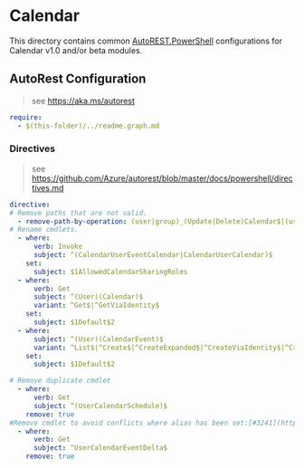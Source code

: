 # Calendar

This directory contains common [AutoREST.PowerShell](https://github.com/Azure/autorest.powershell) configurations for Calendar v1.0 and/or beta modules.

## AutoRest Configuration

> see <https://aka.ms/autorest>

``` yaml
require:
  - $(this-folder)/../readme.graph.md
```

### Directives

> see https://github.com/Azure/autorest/blob/master/docs/powershell/directives.md

``` yaml
directive:
# Remove paths that are not valid.
  - remove-path-by-operation: (user|group)_(Update|Delete)Calendar$|(user|group)..*_(Get|Create|Update|Delete)CalendarView$|(user|group).(calendar).calendarView.*$|user.calendar_(Get|Update|Delete)Event$|(user|group).(calendar).event.*$|(user|group)_.*CalendarView$|(user|group).calendarView.*$|user.calendarGroup_(Get|Update|Delete)Calendar$|user.calendarGroup.calendar.*$|(group|user).event_(Create|Update|Create)Calendar$|(user|group).event.calendar.*$|placeAsRoomList.room_(Get|Update|Delete)GraphBPrePlaceId$|placeAsRoomList.workspace_(Get|Update|Delete)GraphBPrePlaceId$|
# Rename cmdlets.
  - where:
      verb: Invoke
      subject: ^(CalendarUserEventCalendar|CalendarUserCalendar)$
    set:
      subject: $1AllowedCalendarSharingRoles
  - where:
      verb: Get
      subject: ^(User)(Calendar)$
      variant: ^Get$|^GetViaIdentity$
    set:
      subject: $1Default$2
  - where:
      subject: ^(User)(CalendarEvent)$
      variant: ^List$|^Create$|^CreateExpanded$|^CreateViaIdentity$|^CreateViaIdentityExpanded$
    set:
      subject: $1Default$2

# Remove duplicate cmdlet
  - where:
      verb: Get
      subject: ^(UserCalendarSchedule)$
    remove: true
#Remove cmdlet to avoid conflicts where alias has been set:[#3241](https://github.com/microsoftgraph/msgraph-sdk-powershell/issues/3241)
  - where:
      verb: Get
      subject: ^UserCalendarEventDelta$
    remove: true
```
